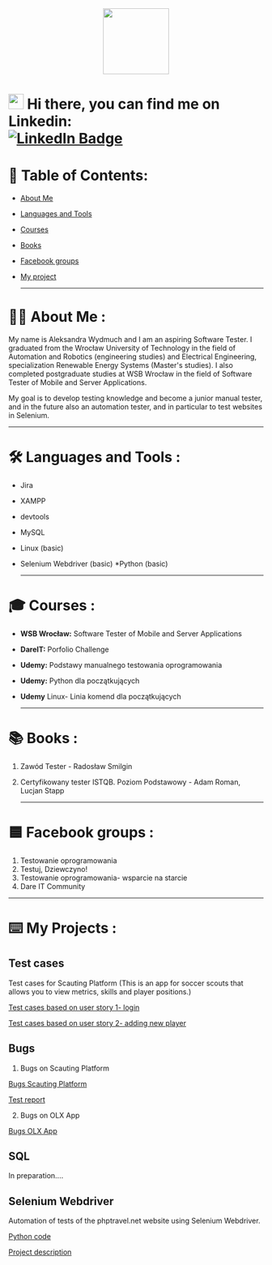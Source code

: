 
<div id="header" align="center">
  <img src="https://media.giphy.com/media/Y34jqOCXhgEsqRLULa/giphy.gif" width="130"/>
</div>

  
 <h1>
  <img src="https://media.giphy.com/media/hvRJCLFzcasrR4ia7z/giphy.gif" width="30px"/>
   Hi there, you can find me on Linkedin: 
   <div id="badges">
  <a href="https://pl.linkedin.com/in/aleksandra-wydmuch">
    <img src="https://img.shields.io/badge/LinkedIn-blue?style=for-the-badge&logo=linkedin&logoColor=white" alt="LinkedIn Badge"/>
  </a>
</h1>

  # 📝 Table of Contents:
* [About Me](About-Me)
* [Languages and Tools](Languages-and-tools)
* [Courses](courses)
* [Books](Books)
* [Facebook groups](Facebook-groups)
* [My project](My-projects)
  
  ---

# :woman_technologist: About Me :
  
  My name is Aleksandra Wydmuch and I am an aspiring Software Tester. I graduated from the Wrocław University of Technology in the field of   Automation and Robotics (engineering studies) and Electrical Engineering, specialization Renewable Energy Systems (Master's studies). I     also completed postgraduate studies at WSB Wrocław in the field of Software Tester of Mobile and Server Applications. 

 My goal is to develop testing knowledge and become a junior manual tester, and in the future also an automation tester, and in particular to test websites in Selenium.
  
  ---

# :hammer_and_wrench: Languages and Tools :
 * Jira
 * XAMPP
 * devtools
 * MySQL
 * Linux (basic)
 * Selenium Webdriver (basic)
 *Python (basic) 
  
    ---
  
# 🎓 Courses : 
  
  * **WSB Wrocław:** Software Tester of Mobile and Server Applications 
  * **DareIT:** Porfolio Challenge
  * **Udemy:** Podstawy manualnego testowania oprogramowania
  * **Udemy:** Python dla początkujących
  * **Udemy** Linux- Linia komend dla początkujących 
  
      ---
  
# 📚 Books : 
  1. Zawód Tester - Radosław Smilgin
  2. Certyfikowany tester ISTQB. Poziom Podstawowy - Adam Roman, Lucjan Stapp
  
        ---
  
# 🟦 Facebook groups : 
  1. Testowanie oprogramowania
  2. Testuj, Dziewczyno!
  3. Testowanie oprogramowania- wsparcie na starcie
  4. Dare IT Community
  
   ---
  
# ⌨️ My Projects :
 
 ## Test cases
  Test cases for Scauting Platform (This is an app for soccer scouts that allows you to view metrics, skills and player positions.)
  
  [Test cases based on user story 1- login](https://drive.google.com/drive/folders/1b4ejLCryfdb8K9FMvOVeZSfjoPVc_Heu?usp=drive_link)
 
  [Test cases based on user story 2- adding new player](https://drive.google.com/drive/folders/1UIo68lJd5ASPIftWfAbAisSLobbtf03U?usp=drive_link)
  
  ## Bugs 
 1. Bugs on Scauting Platform 
  
  [Bugs Scauting Platform](https://docs.google.com/spreadsheets/d/1S52Uq8oKFw8aQkvxeRAc96_uXJGvja0tZA1Gitp-yuU/edit?usp=drive_link)
  
  [Test report](https://docs.google.com/document/d/10FrAqNUED2g2QteEixXeDuzbrjEzMS6IsWJeUmGgHAA/edit?usp=drive_link)
  
 2. Bugs on OLX App
  
  [Bugs OLX App](https://docs.google.com/spreadsheets/d/1i28ax2TFhAKJHSJEqkT3xm_xIemu4t17nmkXsiB7mzU/edit?usp=drive_link)
  
  ## SQL 
  
  In preparation.... 
  
  ## Selenium Webdriver
  
  Automation of tests of the phptravel.net website using Selenium Webdriver.
  
  [Python code](https://drive.google.com/drive/folders/1A0VdW6uQmWENj7pU8F6aJapTYyBoknD1?usp=drive_link)
  
  [Project description](https://drive.google.com/file/d/1olSicMEGgpSySCAfAl6aI9kUjsCF7pD-/view?usp=drive_link)
 
  
  
